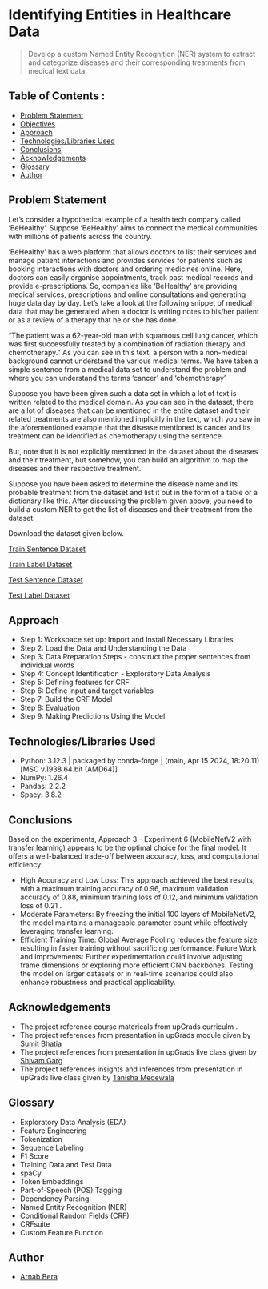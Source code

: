 # Identifying Entities in Healthcare Data
> Develop a custom Named Entity Recognition (NER) system to extract and categorize diseases and their corresponding treatments from medical text data.


## Table of Contents :
* [Problem Statement](#problem-statement)
* [Objectives](#objectives)
* [Approach](#approach)
* [Technologies/Libraries Used](#technologies/libraries-used)
* [Conclusions](#conclusions)
* [Acknowledgements](#acknowledgements)
* [Glossary](#glossary)
* [Author](#author)


## Problem Statement
Let’s consider a hypothetical example of a health tech company called ‘BeHealthy’. Suppose ‘BeHealthy’ aims to connect the medical communities with millions of patients across the country. 

‘BeHealthy’ has a web platform that allows doctors to list their services and manage patient interactions and provides services for patients such as booking interactions with doctors and ordering medicines online. Here, doctors can easily organise appointments, track past medical records and provide e-prescriptions.
So, companies like ‘BeHealthy’ are providing medical services, prescriptions and online consultations and generating huge data day by day.
Let’s take a look at the following snippet of medical data that may be generated when a doctor is writing notes to his/her patient or as a review of a therapy that he or she has done.

“The patient was a 62-year-old man with squamous cell lung cancer, which was first successfully treated by a combination of radiation therapy and chemotherapy.”
As you can see in this text, a person with a non-medical background cannot understand the various medical terms. We have taken a simple sentence from a medical data set to understand the problem and where you can understand the terms ‘cancer’ and ‘chemotherapy’. 

Suppose you have been given such a data set in which a lot of text is written related to the medical domain. As you can see in the dataset, there are a lot of diseases that can be mentioned in the entire dataset and their related treatments are also mentioned implicitly in the text, which you saw in the aforementioned example that the disease mentioned is cancer and its treatment can be identified as chemotherapy using the sentence.

But, note that it is not explicitly mentioned in the dataset about the diseases and their treatment, but somehow, you can build an algorithm to map the diseases and their respective treatment.

Suppose you have been asked to determine the disease name and its probable treatment from the dataset and list it out in the form of a table or a dictionary like this. 
After discussing the problem given above, you need to build a custom NER to get the list of diseases and their treatment from the dataset.

Download the dataset given below.

[Train Sentence Dataset]( https://github.com/arnabberawork/Syntactic-Processing-Assignment/blob/main/train_sent )

[Train Label Dataset]( https://github.com/arnabberawork/Syntactic-Processing-Assignment/blob/main/train_label )

[Test Sentence Dataset]( https://github.com/arnabberawork/Syntactic-Processing-Assignment/blob/main/test_sent )

[Test Label Dataset]( https://github.com/arnabberawork/Syntactic-Processing-Assignment/blob/main/test_label )

## Approach

- Step 1: Workspace set up: Import and Install Necessary Libraries
- Step 2: Load the Data and Understanding the Data
- Step 3: Data Preparation Steps - construct the proper sentences from individual words 
- Step 4: Concept Identification - Exploratory Data Analysis
- Step 5: Defining features for CRF
- Step 6: Define input and target variables
- Step 7: Build the CRF Model
- Step 8: Evaluation
- Step 9: Making Predictions Using the Model
  
## Technologies/Libraries Used
- Python: 3.12.3 | packaged by conda-forge | (main, Apr 15 2024, 18:20:11) [MSC v.1938 64 bit (AMD64)]
- NumPy: 1.26.4
- Pandas: 2.2.2
- Spacy: 3.8.2

## Conclusions
Based on the experiments, Approach 3 - Experiment 6 (MobileNetV2 with transfer learning) appears to be the optimal choice for the final model. It offers a well-balanced trade-off between accuracy, loss, and computational efficiency:

  - High Accuracy and Low Loss: This approach achieved the best results, with a maximum training accuracy of 0.96, maximum validation accuracy of 0.88, minimum training loss of 0.12, and minimum validation loss of 0.21 .
  - Moderate Parameters: By freezing the initial 100 layers of MobileNetV2, the model maintains a manageable parameter count while effectively leveraging transfer learning.
  - Efficient Training Time: Global Average Pooling reduces the feature size, resulting in faster training without sacrificing performance.
Future Work and Improvements: Further experimentation could involve adjusting frame dimensions or exploring more efficient CNN backbones. Testing the model on larger datasets or in real-time scenarios could also enhance robustness and practical applicability.

## Acknowledgements

- The project reference course materieals from upGrads curriculm .
- The project references from presentation in upGrads module given by [Sumit Bhatia](https://www.linkedin.com/in/sumitonlinkedin/)
- The project references from presentation in upGrads live class given by [Shivam Garg](https://www.linkedin.com/in/shivam-garg-0494a2ab/)
- The project references insights and inferences from presentation in upGrads live class given by [Tanisha Medewala](https://www.linkedin.com/in/tanishamedewala/)

## Glossary

- Exploratory Data Analysis (EDA)
- Feature Engineering
- Tokenization
- Sequence Labeling
- F1 Score
- Training Data and Test Data
- spaCy
- Token Embeddings
- Part-of-Speech (POS) Tagging
- Dependency Parsing
- Named Entity Recognition (NER)
- Conditional Random Fields (CRF)
- CRFsuite
- Custom Feature Function

## Author
* [Arnab Bera]( https://www.linkedin.com/in/arnabbera-tech/ )
